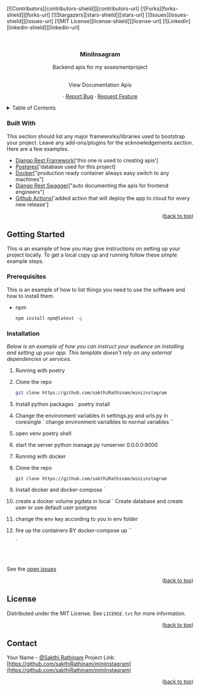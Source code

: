 <div id="top"></div>
<!--
*** Thanks for checking out the Best-README-Template. If you have a suggestion
*** that would make this better, please fork the repo and create a pull request
*** or simply open an issue with the tag "enhancement".
*** Don't forget to give the project a star!
*** Thanks again! Now go create something AMAZING! :D
-->



<!-- PROJECT SHIELDS -->
<!--
*** I'm using markdown "reference style" links for readability.
*** Reference links are enclosed in brackets [ ] instead of parentheses ( ).
*** See the bottom of this document for the declaration of the reference variables
*** for contributors-url, forks-url, etc. This is an optional, concise syntax you may use.
*** https://www.markdownguide.org/basic-syntax/#reference-style-links
-->
[![Contributors][contributors-shield]][contributors-url]
[![Forks][forks-shield]][forks-url]
[![Stargazers][stars-shield]][stars-url]
[![Issues][issues-shield]][issues-url]
[![MIT License][license-shield]][license-url]
[![LinkedIn][linkedin-shield]][linkedin-url]



<!-- PROJECT LOGO -->
<br />
<div align="center">
  

  <h3 align="center">MiniInsagram</h3>

  <p align="center">
    Backend apis for my assesmentproject
    <br />
    <br />
    <p href="<localhost or YourIp>:8000/docs/">View Documentation Apis</p>
    ·
    <a href="https://github.com/sakthiRathinam/miniinstagram/issues">Report Bug</a>
    ·
    <a href="https://github.com/sakthiRathinam/miniinstagram/issues">Request Feature</a>
  </p>
</div>



<!-- TABLE OF CONTENTS -->
<details>
  <summary>Table of Contents</summary>
  <ol>
    <li>
      <a href="#about-the-project">About The Project</a>
      <ul>
        <li><a href="#built-with">Built With</a></li>
      </ul>
    </li>
    <li>
      <a href="#getting-started">Getting Started</a>
      <ul>
        <li><a href="#prerequisites">Prerequisites</a></li>
        <li><a href="#installation">Installation</a></li>
      </ul>
    </li>
  </ol>
</details>




### Built With

This section should list any major frameworks/libraries used to bootstrap your project. Leave any add-ons/plugins for the acknowledgements section. Here are a few examples.

* [Django Rest Framework](https://Django.org/)['this one is used to creating apis']
* [Postgres](https://postgresql.org/)['database used for this project]
* [Docker](https://docker.org/)["production ready container always easy switch to any machines"]
* [Django Rest Swagger](https://angular.io/)["auto documenting the apis for frontend engineers"]
* [Github Actions](https://actions.dev/)['added action that will deploy the app to cloud for every new release']


<p align="right">(<a href="#top">back to top</a>)</p>



<!-- GETTING STARTED -->
## Getting Started

This is an example of how you may give instructions on setting up your project locally.
To get a local copy up and running follow these simple example steps.

### Prerequisites

This is an example of how to list things you need to use the software and how to install them.
* npm
  ```sh
  npm install npm@latest -g
  ```

### Installation

_Below is an example of how you can instruct your audience on installing and setting up your app. This template doesn't rely on any external dependencies or services._

1. Running with poetry
2. Clone the repo
   ```sh
   git clone https://github.com/sakthiRathinam/miniinstagram
   ```
3. Install python packages
`    poetry install
3. Change the environment variables in settings.py and urls.py in coresingle
`    change environment varialbles to normal variables
``
4. open venv
     poetry shell
5. start the server
    python manage.py runserver 0.0.0.0:8000


6. Running with docker
7. Clone the repo
   ```;
   git clone https://github.com/sakthiRathinam/miniinstagram
   ```
8. Install docker and docker-compose
`    
3. create a docker volume pgdata in local
`    Create database and create user or use default user postgres

4. change the env key according to you in env folder 

5. fire up the containers BY
    docker-compose up
``


   `
   ```



See the [open issues](https://github.com/sakthiRathinam/miniinstagram) 

<p align="right">(<a href="#top">back to top</a>)</p>




<!-- LICENSE -->
## License

Distributed under the MIT License. See `LICENSE.txt` for more information.

<p align="right">(<a href="#top">back to top</a>)</p>



<!-- CONTACT -->
## Contact

Your Name - [@Sakthi Rathinam](sakthiratnam050@gmail.com) 
Project Link: [https://github.com/sakthiRathinam/miniinstagram](https://github.com/sakthiRathinam/miniinstagram)

<p align="right">(<a href="#top">back to top</a>)</p>


